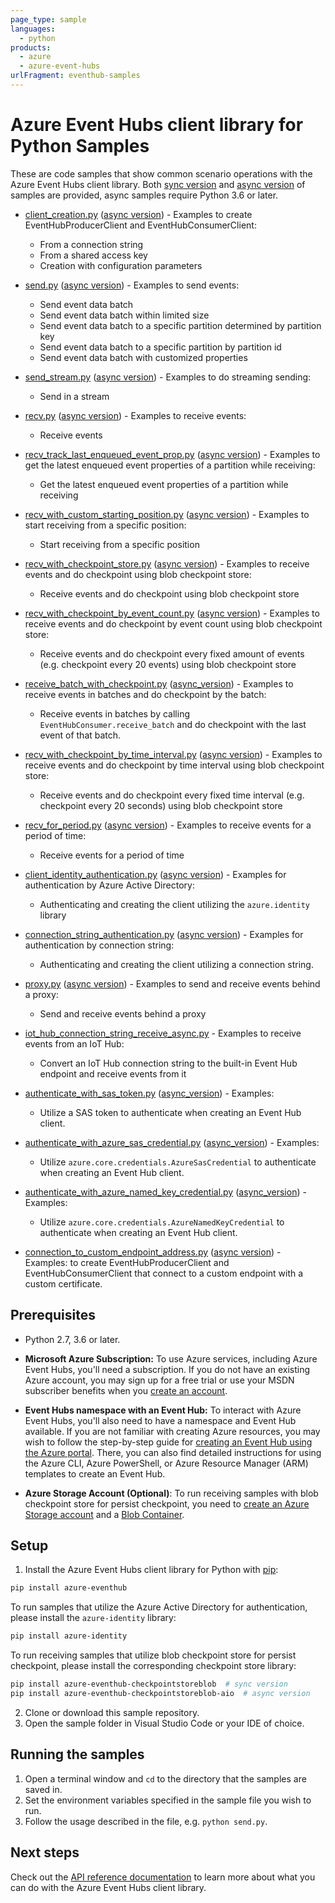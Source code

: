 ```yaml
---
page_type: sample
languages:
  - python
products:
  - azure
  - azure-event-hubs
urlFragment: eventhub-samples
---
```


# Azure Event Hubs client library for Python Samples

These are code samples that show common scenario operations with the Azure Event Hubs client library.
Both [sync version](https://github.com/Azure/azure-sdk-for-python/tree/main/sdk/eventhub/azure-eventhub/samples/sync_samples) and [async version](https://github.com/Azure/azure-sdk-for-python/tree/main/sdk/eventhub/azure-eventhub/samples/async_samples) of samples are provided, async samples require Python 3.6 or later.

- [client_creation.py](https://github.com/Azure/azure-sdk-for-python/tree/main/sdk/eventhub/azure-eventhub/samples/sync_samples/client_creation.py) ([async version](https://github.com/Azure/azure-sdk-for-python/tree/main/sdk/eventhub/azure-eventhub/samples/async_samples/client_creation_async.py)) - Examples to create EventHubProducerClient and EventHubConsumerClient:
    - From a connection string
    - From a shared access key
    - Creation with configuration parameters

- [send.py](https://github.com/Azure/azure-sdk-for-python/tree/main/sdk/eventhub/azure-eventhub/samples/sync_samples/send.py) ([async version](https://github.com/Azure/azure-sdk-for-python/tree/main/sdk/eventhub/azure-eventhub/samples/async_samples/send_async.py)) - Examples to send events:
    - Send event data batch
    - Send event data batch within limited size
    - Send event data batch to a specific partition determined by partition key
    - Send event data batch to a specific partition by partition id
    - Send event data batch with customized properties

- [send_stream.py](https://github.com/Azure/azure-sdk-for-python/tree/main/sdk/eventhub/azure-eventhub/samples/sync_samples/send_stream.py) ([async version](https://github.com/Azure/azure-sdk-for-python/tree/main/sdk/eventhub/azure-eventhub/samples/async_samples/send_stream_async.py)) - Examples to do streaming sending:
    - Send in a stream

- [recv.py](https://github.com/Azure/azure-sdk-for-python/tree/main/sdk/eventhub/azure-eventhub/samples/sync_samples/recv.py) ([async version](https://github.com/Azure/azure-sdk-for-python/tree/main/sdk/eventhub/azure-eventhub/samples/async_samples/recv_async.py)) - Examples to receive events:
    - Receive events

- [recv_track_last_enqueued_event_prop.py](https://github.com/Azure/azure-sdk-for-python/tree/main/sdk/eventhub/azure-eventhub/samples/sync_samples/recv_track_last_enqueued_event_prop.py) ([async version](https://github.com/Azure/azure-sdk-for-python/tree/main/sdk/eventhub/azure-eventhub/samples/async_samples/recv_track_last_enqueued_event_prop_async.py)) - Examples to get the latest enqueued event properties of a partition while receiving:
    - Get the latest enqueued event properties of a partition while receiving

- [recv_with_custom_starting_position.py](https://github.com/Azure/azure-sdk-for-python/tree/main/sdk/eventhub/azure-eventhub/samples/sync_samples/recv_with_custom_starting_position.py) ([async version](https://github.com/Azure/azure-sdk-for-python/tree/main/sdk/eventhub/azure-eventhub/samples/async_samples/recv_with_custom_starting_position_async.py)) - Examples to start receiving from a specific position:
    - Start receiving from a specific position

- [recv_with_checkpoint_store.py](https://github.com/Azure/azure-sdk-for-python/tree/main/sdk/eventhub/azure-eventhub/samples/sync_samples/recv_with_checkpoint_store.py) ([async version](https://github.com/Azure/azure-sdk-for-python/tree/main/sdk/eventhub/azure-eventhub/samples/async_samples/recv_with_checkpoint_store_async.py)) - Examples to receive events and do checkpoint using blob checkpoint store:
    - Receive events and do checkpoint using blob checkpoint store

- [recv_with_checkpoint_by_event_count.py](https://github.com/Azure/azure-sdk-for-python/tree/main/sdk/eventhub/azure-eventhub/samples/sync_samples/recv_with_checkpoint_by_event_count.py) ([async version](https://github.com/Azure/azure-sdk-for-python/tree/main/sdk/eventhub/azure-eventhub/samples/async_samples/recv_with_checkpoint_by_event_count_async.py)) - Examples to receive events and do checkpoint by event count using blob checkpoint store:
    - Receive events and do checkpoint every fixed amount of events (e.g. checkpoint every 20 events) using blob checkpoint store

- [receive_batch_with_checkpoint.py](https://github.com/Azure/azure-sdk-for-python/tree/main/sdk/eventhub/azure-eventhub/samples/sync_samples/receive_batch_with_checkpoint.py) ([async_version](https://github.com/Azure/azure-sdk-for-python/tree/main/sdk/eventhub/azure-eventhub/samples/async_samples/receive_batch_with_checkpoint_async.py)) - Examples to receive events in batches and do checkpoint by the batch:
    - Receive events in batches by calling `EventHubConsumer.receive_batch` and do checkpoint with the last event of that batch.

- [recv_with_checkpoint_by_time_interval.py](https://github.com/Azure/azure-sdk-for-python/tree/main/sdk/eventhub/azure-eventhub/samples/sync_samples/recv_with_checkpoint_by_time_interval.py) ([async version](https://github.com/Azure/azure-sdk-for-python/tree/main/sdk/eventhub/azure-eventhub/samples/async_samples/recv_with_checkpoint_by_time_interval_async.py)) - Examples to receive events and do checkpoint by time interval using blob checkpoint store:
    - Receive events and do checkpoint every fixed time interval (e.g. checkpoint every 20 seconds) using blob checkpoint store

- [recv_for_period.py](https://github.com/Azure/azure-sdk-for-python/tree/main/sdk/eventhub/azure-eventhub/samples/sync_samples/recv_for_period.py) ([async version](https://github.com/Azure/azure-sdk-for-python/tree/main/sdk/eventhub/azure-eventhub/samples/async_samples/recv_for_period_async.py)) - Examples to receive events for a period of time:
    - Receive events for a period of time

- [client_identity_authentication.py](https://github.com/Azure/azure-sdk-for-python/tree/main/sdk/eventhub/azure-eventhub/samples/sync_samples/client_identity_authentication.py) ([async version](https://github.com/Azure/azure-sdk-for-python/tree/main/sdk/eventhub/azure-eventhub/samples/async_samples/client_identity_authentication_async.py)) - Examples for authentication by Azure Active Directory:
    - Authenticating and creating the client utilizing the `azure.identity` library

- [connection_string_authentication.py](https://github.com/Azure/azure-sdk-for-python/tree/main/sdk/eventhub/azure-eventhub/samples/sync_samples/connection_string_authentication.py) ([async version](https://github.com/Azure/azure-sdk-for-python/tree/main/sdk/eventhub/azure-eventhub/samples/async_samples/connection_string_authentication_async.py)) - Examples for authentication by connection string:
    - Authenticating and creating the client utilizing a connection string.

- [proxy.py](https://github.com/Azure/azure-sdk-for-python/tree/main/sdk/eventhub/azure-eventhub/samples/sync_samples/proxy.py) ([async version](https://github.com/Azure/azure-sdk-for-python/tree/main/sdk/eventhub/azure-eventhub/samples/async_samples/proxy_async.py)) - Examples to send and receive events behind a proxy:
    - Send and receive events behind a proxy

- [iot_hub_connection_string_receive_async.py](https://github.com/Azure/azure-sdk-for-python/tree/main/sdk/eventhub/azure-eventhub/samples/async_samples/iot_hub_connection_string_receive_async.py) - Examples to receive events from an IoT Hub:
    - Convert an IoT Hub connection string to the built-in Event Hub endpoint and receive events from it

- [authenticate_with_sas_token.py](https://github.com/Azure/azure-sdk-for-python/tree/main/sdk/eventhub/azure-eventhub/samples/sync_samples/authenticate_with_sas_token.py) ([async_version](https://github.com/Azure/azure-sdk-for-python/tree/main/sdk/eventhub/azure-eventhub/samples/async_samples/authenticate_with_sas_token_async.py)) - Examples:
    - Utilize a SAS token to authenticate when creating an Event Hub client.

- [authenticate_with_azure_sas_credential.py](https://github.com/Azure/azure-sdk-for-python/tree/main/sdk/eventhub/azure-eventhub/samples/sync_samples/authenticate_with_azure_sas_credential.py) ([async_version](https://github.com/Azure/azure-sdk-for-python/tree/main/sdk/eventhub/azure-eventhub/samples/async_samples/authenticate_with_azure_sas_credential_async.py)) - Examples:
    - Utilize `azure.core.credentials.AzureSasCredential` to authenticate when creating an Event Hub client.

- [authenticate_with_azure_named_key_credential.py](https://github.com/Azure/azure-sdk-for-python/tree/main/sdk/eventhub/azure-eventhub/samples/sync_samples/authenticate_with_azure_named_key_credential.py) ([async_version](https://github.com/Azure/azure-sdk-for-python/tree/main/sdk/eventhub/azure-eventhub/samples/async_samples/authenticate_with_azure_named_key_credential_async.py)) - Examples:
    - Utilize `azure.core.credentials.AzureNamedKeyCredential` to authenticate when creating an Event Hub client.

- [connection_to_custom_endpoint_address.py](https://github.com/Azure/azure-sdk-for-python/blob/main/sdk/eventhub/azure-eventhub/samples/sync_samples/connection_to_custom_endpoint_address.py) ([async version](https://github.com/Azure/azure-sdk-for-python/blob/main/sdk/eventhub/azure-eventhub/samples/async_samples/connection_to_custom_endpoint_address_async.py)) - Examples:
  to create EventHubProducerClient and EventHubConsumerClient that connect to a custom endpoint with a custom certificate.

## Prerequisites
- Python 2.7, 3.6 or later.
- **Microsoft Azure Subscription:**  To use Azure services, including Azure Event Hubs, you'll need a subscription.
If you do not have an existing Azure account, you may sign up for a free trial or use your MSDN subscriber benefits when you [create an account](https://account.windowsazure.com/Home/Index).

- **Event Hubs namespace with an Event Hub:** To interact with Azure Event Hubs, you'll also need to have a namespace and Event Hub  available.
If you are not familiar with creating Azure resources, you may wish to follow the step-by-step guide
for [creating an Event Hub using the Azure portal](https://docs.microsoft.com/azure/event-hubs/event-hubs-create).
There, you can also find detailed instructions for using the Azure CLI, Azure PowerShell, or Azure Resource Manager (ARM) templates to create an Event Hub.

- **Azure Storage Account (Optional)**: To run receiving samples with blob checkpoint store for persist checkpoint, you need to [create an Azure Storage account](https://docs.microsoft.com/azure/storage/common/storage-quickstart-create-account?tabs=azure-portal) and a [Blob Container](https://docs.microsoft.com/azure/storage/blobs/storage-quickstart-blobs-portal#create-a-container).

## Setup

1. Install the Azure Event Hubs client library for Python with [pip](https://pypi.org/project/pip/):
```bash
pip install azure-eventhub
```

To run samples that utilize the Azure Active Directory for authentication, please install the `azure-identity` library:
```bash
pip install azure-identity
```

To run receiving samples that utilize blob checkpoint store for persist checkpoint, please install the corresponding checkpoint store library:
```bash
pip install azure-eventhub-checkpointstoreblob  # sync version
pip install azure-eventhub-checkpointstoreblob-aio  # async version
```
2. Clone or download this sample repository.
3. Open the sample folder in Visual Studio Code or your IDE of choice.

## Running the samples

1. Open a terminal window and `cd` to the directory that the samples are saved in.
2. Set the environment variables specified in the sample file you wish to run.
3. Follow the usage described in the file, e.g. `python send.py`.

## Next steps

Check out the [API reference documentation](https://azuresdkdocs.blob.core.windows.net/$web/python/azure-eventhub/latest/azure.eventhub.html) to learn more about
what you can do with the Azure Event Hubs client library.

